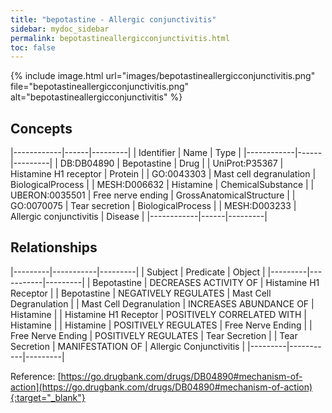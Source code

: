```yaml
---
title: "bepotastine - Allergic conjunctivitis"
sidebar: mydoc_sidebar
permalink: bepotastineallergicconjunctivitis.html
toc: false 
---
```


{% include image.html url="images/bepotastineallergicconjunctivitis.png" file="bepotastineallergicconjunctivitis.png" alt="bepotastineallergicconjunctivitis" %}

## Concepts

|------------|------|---------|
| Identifier | Name | Type    |
|------------|------|---------|
| DB:DB04890 | Bepotastine | Drug |
| UniProt:P35367 | Histamine H1 receptor | Protein |
| GO:0043303 | Mast cell degranulation | BiologicalProcess |
| MESH:D006632 | Histamine | ChemicalSubstance |
| UBERON:0035501 | Free nerve ending | GrossAnatomicalStructure |
| GO:0070075 | Tear secretion | BiologicalProcess |
| MESH:D003233 | Allergic conjunctivitis | Disease |
|------------|------|---------|

## Relationships

|---------|-----------|---------|
| Subject | Predicate | Object  |
|---------|-----------|---------|
| Bepotastine | DECREASES ACTIVITY OF | Histamine H1 Receptor |
| Bepotastine | NEGATIVELY REGULATES | Mast Cell Degranulation |
| Mast Cell Degranulation | INCREASES ABUNDANCE OF | Histamine |
| Histamine H1 Receptor | POSITIVELY CORRELATED WITH | Histamine |
| Histamine | POSITIVELY REGULATES | Free Nerve Ending |
| Free Nerve Ending | POSITIVELY REGULATES | Tear Secretion |
| Tear Secretion | MANIFESTATION OF | Allergic Conjunctivitis |
|---------|-----------|---------|

Reference: [https://go.drugbank.com/drugs/DB04890#mechanism-of-action](https://go.drugbank.com/drugs/DB04890#mechanism-of-action){:target="_blank"}